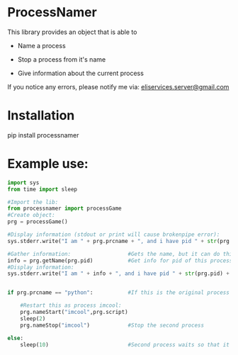 # ProcessNamer

This library provides an object that is able to

- Name a process

- Stop a process from it's name

- Give information about the current process

If you notice any errors, please notify me via: eliservices.server@gmail.com

# Installation
pip install processnamer

# Example use:

```python
import sys
from time import sleep

#Import the lib:
from processnamer import processGame
#Create object:
prg = processGame()

#Display information (stdout or print will cause brokenpipe error):
sys.stderr.write("I am " + prg.prcname + ", and i have pid " + str(prg.pid) + "\n")

#Gather information:                  #Gets the name, but it can do this foe any pid
info = prg.getName(prg.pid)           #Get info for pid of this process
#Display information:
sys.stderr.write("I am " + info + ", and i have pid " + str(prg.pid) + "\n")


if prg.prcname == "python":           #If this is the original process

    #Restart this as process imcool:
    prg.nameStart("imcool",prg.script)
    sleep(2)
    prg.nameStop("imcool")            #Stop the second process

else:
    sleep(10)                         #Second process waits so that it can be stopped
